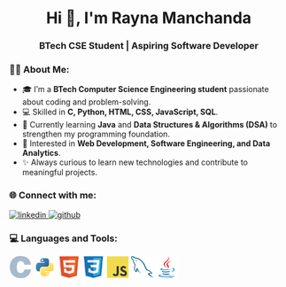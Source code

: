 <h1 align="center">Hi 👋, I'm Rayna Manchanda</h1>
<h3 align="center">BTech CSE Student | Aspiring Software Developer</h3>

### 👩‍💻 About Me:
- 🎓 I’m a **BTech Computer Science Engineering student** passionate about coding and problem-solving.  
- 💻 Skilled in **C, Python, HTML, CSS, JavaScript, SQL**.  
- 🚀 Currently learning **Java** and **Data Structures & Algorithms (DSA)** to strengthen my programming foundation.  
- 🌱 Interested in **Web Development, Software Engineering, and Data Analytics**.  
- ✨ Always curious to learn new technologies and contribute to meaningful projects.  

### 🌐 Connect with me:
<p align="left">
<a href="https://www.linkedin.com/in/your-linkedin-username/" target="_blank">
  <img src="https://cdn-icons-png.flaticon.com/512/174/174857.png" alt="linkedin" height="40" width="40"/>
</a>
<a href="https://github.com/RaynaManchanda" target="_blank">
  <img src="https://cdn-icons-png.flaticon.com/512/733/733553.png" alt="github" height="40" width="40"/>
</a>
</p>

### 💻 Languages and Tools:
<p align="left"> 
  <img src="https://raw.githubusercontent.com/devicons/devicon/master/icons/c/c-original.svg" alt="c" width="40" height="40"/> 
  <img src="https://raw.githubusercontent.com/devicons/devicon/master/icons/python/python-original.svg" alt="python" width="40" height="40"/> 
  <img src="https://raw.githubusercontent.com/devicons/devicon/master/icons/html5/html5-original.svg" alt="html" width="40" height="40"/> 
  <img src="https://raw.githubusercontent.com/devicons/devicon/master/icons/css3/css3-original.svg" alt="css" width="40" height="40"/> 
  <img src="https://raw.githubusercontent.com/devicons/devicon/master/icons/javascript/javascript-original.svg" alt="javascript" width="40" height="40"/> 
  <img src="https://raw.githubusercontent.com/devicons/devicon/master/icons/mysql/mysql-original.svg" alt="mysql" width="40" height="40"/> 
  <img src="https://raw.githubusercontent.com/devicons/devicon/master/icons/java/java-original.svg" alt="java" width="40" height="40"/> 
</p>
